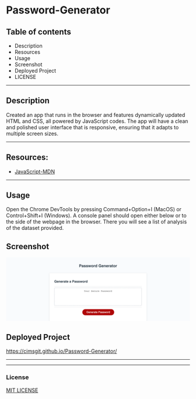# Password-Generator

## Table of contents
* Description
* Resources
* Usage
* Screenshot
* Deployed Project
* LICENSE
<hr>

## Description 
Created an app that runs in the browser and features dynamically updated HTML and CSS, all powered by JavaScript codes. The app will have a clean and polished user interface that is responsive, ensuring that it adapts to multiple screen sizes.
<hr>


## Resources:

* [JavaScript-MDN](https://developer.mozilla.org/en-US/docs/Web/JavaScript)

<hr>

## Usage 
Open the Chrome DevTools by pressing Command+Option+I (MacOS) or Control+Shift+I (Windows). A console panel should open either below or to the side of the webpage in the browser. There you will see a list of analysis of the dataset provided.

## Screenshot 

![Screenshot](./Assets/Images/cimsgit.github.io_Password-Generator_.png) 

## Deployed Project

https://cimsgit.github.io/Password-Generator/ 
 <hr>
<hr>


### License

[MIT LICENSE](./LICENSE)
